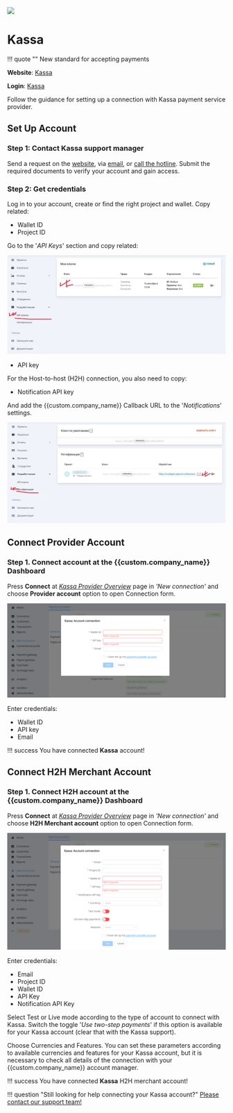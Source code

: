 <img src="https://static.openfintech.io/payment_providers/kassa/logo.svg?w=400" width="400px" >

# Kassa

!!! quote ""
    New standard for accepting payments

**Website**: [Kassa](https://kassa.com/)

**Login**: [Kassa](https://kassa.com/signin)

Follow the guidance for setting up a connection with Kassa payment service provider.

## Set Up Account

### Step 1: Contact Kassa support manager

Send a request on the [website](https://kassa.com/signup), via [email](mailto:support@kassa.com), or [call the hotline](tel:88005008525). Submit the required documents to verify your account and gain access.

### Step 2: Get credentials

Log in to your account, create or find the right project and wallet. Copy related:

* Wallet ID
* Project ID

Go to the '*API Keys*' section and copy related:

![API keys](images/API-keys.png)

* API key

For the Host-to-host (H2H) connection, you also need to copy:

* Notification API key

And add the {{custom.company_name}} Callback URL to the '*Notifications*' settings.

![Notifications](images/notifications.png)

## Connect Provider Account

### Step 1. Connect account at the {{custom.company_name}} Dashboard

Press **Connect** at [*Kassa Provider Overview*]({{custom.dashboard_base_url}}connect-directory/payment-providers/kassa/general) page in *'New connection'* and choose **Provider account** option to open Connection form.

![Connect](images/provider-account.png)

Enter credentials:

* Wallet ID
* API key
* Email

!!! success
    You have connected **Kassa** account!

## Connect H2H Merchant Account

### Step 1. Connect H2H account at the {{custom.company_name}} Dashboard

Press **Connect** at [*Kassa Provider Overview*]({{custom.dashboard_base_url}}connect-directory/payment-providers/kassa/general) page in *'New connection'* and choose **H2H Merchant account** option to open Connection form.

![Connect](images/h2h-merchant-account.png)

Enter credentials:

* Email
* Project ID
* Wallet ID
* API Key
* Notification API Key

Select Test or Live mode according to the type of account to connect with Kassa. Switch the toggle '*Use two-step payments*' if this option is available for your Kassa account (clear that with the Kassa support).

Choose Currencies and Features. You can set these parameters according to available currencies and features for your Kassa account, but it is necessary to check all details of the connection with your {{custom.company_name}} account manager.

!!! success
    You have connected **Kassa** H2H merchant account!

!!! question "Still looking for help connecting your Kassa account?"
    <!--email_off-->[Please contact our support team!](mailto:{{custom.support_email}})<!--/email_off-->
